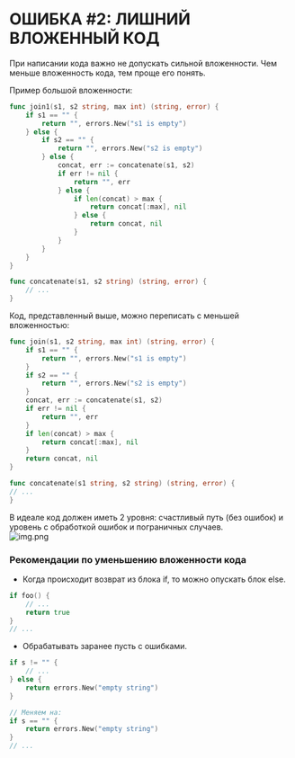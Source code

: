 # ОШИБКА #2: ЛИШНИЙ ВЛОЖЕННЫЙ КОД

При написании кода важно не допускать сильной вложенности. Чем меньше вложенность кода, тем проще его понять.

Пример большой вложенности:
```go
func join1(s1, s2 string, max int) (string, error) {
    if s1 == "" {
        return "", errors.New("s1 is empty")
    } else {
        if s2 == "" {
            return "", errors.New("s2 is empty")
        } else {
            concat, err := concatenate(s1, s2)
            if err != nil {
                return "", err
            } else {
                if len(concat) > max {
                    return concat[:max], nil
                } else {
                    return concat, nil
                }
            }
	    }
    }
}

func concatenate(s1, s2 string) (string, error) {
	// ...
}
```

Код, представленный выше, можно переписать с меньшей вложенностью:
```go
func join(s1, s2 string, max int) (string, error) {
    if s1 == "" {
        return "", errors.New("s1 is empty")
    }
    if s2 == "" {
        return "", errors.New("s2 is empty")
    }
    concat, err := concatenate(s1, s2)
    if err != nil {
        return "", err
    }
    if len(concat) > max {
        return concat[:max], nil
    }
    return concat, nil
}

func concatenate(s1 string, s2 string) (string, error) {
// ...
}
```

В идеале код должен иметь 2 уровня: счастливый путь (без ошибок) и уровень с обработкой ошибок и пограничных случаев.  
![img.png](./imgs/img)


### Рекомендации по уменьшению вложенности кода

* Когда происходит возврат из блока if, то можно опускать блок else.
```go
if foo() {
    // ...
    return true
}
// ...
```

* Обрабатывать заранее пусть с ошибками.
```go
if s != "" {
    // ...
} else {
    return errors.New("empty string")
}

// Меняем на:
if s == "" { 
    return errors.New("empty string")
}
// ...
```
